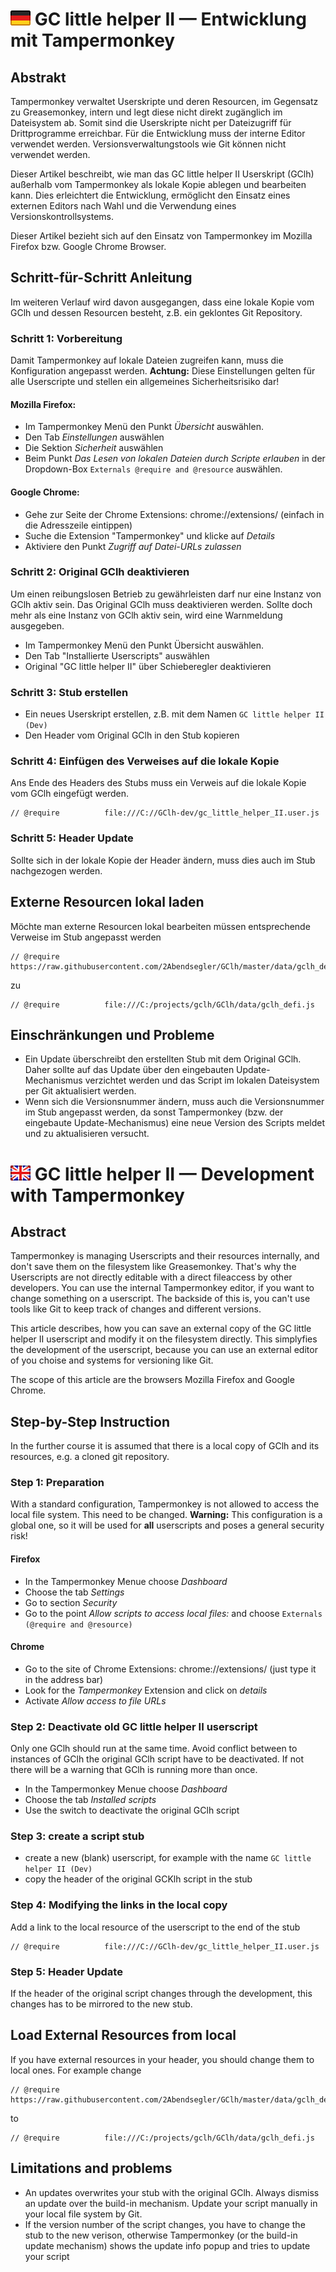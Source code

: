 # <img src="../images/flag_de.png"> GC little helper II — Entwicklung mit Tampermonkey

## Abstrakt

Tampermonkey verwaltet Userskripte und deren Resourcen, im Gegensatz zu Greasemonkey, intern und legt diese nicht direkt zugänglich im Dateisystem ab. Somit sind die Userskripte nicht per Dateizugriff für Drittprogramme erreichbar. Für die Entwicklung muss der interne Editor verwendet werden. Versionsverwaltungstools wie Git können nicht verwendet werden.

Dieser Artikel beschreibt, wie man das GC little helper II Userskript (GClh) außerhalb vom Tampermonkey als lokale Kopie ablegen und bearbeiten kann. Dies erleichtert die Entwicklung, ermöglicht den Einsatz eines externen Editors nach Wahl und die Verwendung eines Versionskontrollsystems.

Dieser Artikel bezieht sich auf den Einsatz von Tampermonkey im Mozilla Firefox bzw. Google Chrome Browser. 

## Schritt-für-Schritt Anleitung
Im weiteren Verlauf wird davon ausgegangen, dass eine lokale Kopie vom GClh und dessen Resourcen besteht, z.B. ein geklontes Git Repository.

### Schritt 1: Vorbereitung
Damit Tampermonkey auf lokale Dateien zugreifen kann, muss die Konfiguration angepasst werden.
**Achtung:** Diese Einstellungen gelten für alle Userscripte und stellen ein allgemeines Sicherheitsrisiko dar!

#### Mozilla Firefox:
 - Im Tampermonkey Menü den Punkt *Übersicht* auswählen.
 - Den Tab *Einstellungen* auswählen
 - Die Sektion *Sicherheit* auswählen
 - Beim Punkt *Das Lesen von lokalen Dateien durch Scripte erlauben* in der Dropdown-Box `Externals @require and @resource` auswählen.

#### Google Chrome:
 - Gehe zur Seite der Chrome Extensions: chrome://extensions/ (einfach in die Adresszeile eintippen)
 - Suche die Extension "Tampermonkey" und klicke auf *Details*
 - Aktiviere den Punkt *Zugriff auf Datei-URLs zulassen*

### Schritt 2: Original GClh deaktivieren
Um einen reibungslosen Betrieb zu gewährleisten darf nur eine Instanz von GClh aktiv sein. Das Original GClh muss deaktivieren werden. Sollte doch mehr als eine Instanz von GClh aktiv sein, wird eine Warnmeldung ausgegeben.

 - Im Tampermonkey Menü den Punkt Übersicht auswählen.
 - Den Tab "Installierte Userscripts" auswählen
 - Original "GC little helper II" über Schieberegler deaktivieren
 
### Schritt 3: Stub erstellen
- Ein neues Userskript erstellen, z.B. mit dem Namen `GC little helper II (Dev)`
- Den Header vom Original GClh in den Stub kopieren

### Schritt 4: Einfügen des Verweises auf die lokale Kopie
Ans Ende des Headers des Stubs muss ein Verweis auf die lokale Kopie vom GClh eingefügt werden.
```
// @require          file:///C://GClh-dev/gc_little_helper_II.user.js
```

### Schritt 5: Header Update
Sollte sich in der lokale Kopie der Header ändern, muss dies auch im Stub nachgezogen werden.

## Externe Resourcen lokal laden
Möchte man externe Resourcen lokal bearbeiten müssen entsprechende Verweise im Stub angepasst werden

```
// @require          https://raw.githubusercontent.com/2Abendsegler/GClh/master/data/gclh_defi.js
```
zu
```
// @require          file:///C:/projects/gclh/GClh/data/gclh_defi.js
```

## Einschränkungen und Probleme
- Ein Update überschreibt den erstellten Stub mit dem Original GClh. Daher sollte auf das Update über den eingebauten Update-Mechanismus verzichtet werden und das Script im lokalen Dateisystem per Git aktualisiert werden.
- Wenn sich die Versionsnummer ändern, muss auch die Versionsnummer im Stub angepasst werden, da sonst Tampermonkey (bzw. der eingebaute Update-Mechanismus) eine neue Version des Scripts meldet und zu aktualisieren versucht.

# <img src="../images/flag_en.png"> GC little helper II — Development with Tampermonkey

## Abstract

Tampermonkey is managing Userscripts and their resources internally, and don't save them on the filesystem like Greasemonkey. That's why the Userscripts are not directly editable with a direct fileaccess by other developers. You can use the internal Tampermonkey editor, if you want to change something on a userscript. The backside of this is, you can't use tools like Git to keep track of changes and different versions.

This article describes, how you can save an external copy of the GC little helper II userscript and modify it on the filesystem directly. This simplyfies the development of the userscript, because you can use an external editor of you choise and systems for versioning like Git.

The scope of this article are the browsers Mozilla Firefox and Google Chrome.

## Step-by-Step Instruction
In the further course it is assumed that there is a local copy of GClh and its resources, e.g. a cloned git repository.

### Step 1: Preparation
With a standard configuration, Tampermonkey is not allowed to access the local file system. This need to be changed.
**Warning:** This configuration is a global one, so it will be used for **all** userscripts and poses a general security risk!

#### Firefox
 - In the Tampermonkey Menue choose *Dashboard*
 - Choose the tab *Settings*
 - Go to section *Security*
 - Go to the point *Allow scripts to access local files:* and choose `Externals (@require and @resource)`

#### Chrome
 - Go to the site of Chrome Extensions: chrome://extensions/ (just type it in the address bar)
 - Look for the *Tampermonkey* Extension and click on *details*
 - Activate *Allow access to file URLs*
 

### Step 2: Deactivate old GC little helper II userscript
Only one GClh should run at the same time. Avoid conflict between to instances of GClh the original GClh script have to be deactivated. If not there will be a warning that GClh is running more than once.

 - In the Tampermonkey Menue choose *Dashboard*
 - Choose the tab *Installed scripts*
 - Use the switch to deactivate the original GClh script

### Step 3: create a script stub
- create a new (blank) userscript, for example with the name `GC little helper II (Dev)`
- copy the header of the original GCKlh script in the stub

### Step 4: Modifying the links in the local copy
Add a link to the local resource of the userscript to the end of the stub
```
// @require          file:///C://GClh-dev/gc_little_helper_II.user.js
```

### Step 5: Header Update
If the header of the original script changes through the development, this changes has to be mirrored to the new stub.

## Load External Resources from local
If you have external resources in your header, you should change them to local ones.
For example change

```
// @require          https://raw.githubusercontent.com/2Abendsegler/GClh/master/data/gclh_defi.js
```
to

```
// @require          file:///C:/projects/gclh/GClh/data/gclh_defi.js
```

## Limitations and problems
- An updates overwrites your stub with the original GClh. Always dismiss an update over the build-in mechanism. Update your script manually in your local file system by Git.
- If the version number of the script changes, you have to change the stub to the new verison, otherwise Tampermonkey (or the build-in update mechanism) shows the update info popup and tries to update your script 






